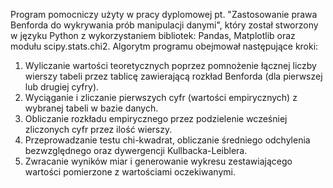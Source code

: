 Program pomocniczy użyty w pracy dyplomowej pt. "Zastosowanie prawa Benforda do wykrywania prób manipulacji danymi", który został stworzony w języku Python z wykorzystaniem bibliotek: Pandas, Matplotlib oraz modułu scipy.stats.chi2. Algorytm programu obejmował następujące kroki:
1) Wyliczanie wartości teoretycznych poprzez pomnożenie łącznej liczby wierszy tabeli przez tablicę zawierającą rozkład Benforda (dla pierwszej lub drugiej cyfry).
2) Wyciąganie i zliczanie pierwszych cyfr (wartości empirycznych) z wybranej tabeli w bazie danych.
3) Obliczanie rozkładu empirycznego przez podzielenie wcześniej zliczonych cyfr przez ilość wierszy.
4) Przeprowadzanie testu chi-kwadrat, obliczanie średniego odchylenia bezwzględnego oraz dywergencji Kullbacka-Leiblera.
5) Zwracanie wyników miar i generowanie wykresu zestawiającego wartości pomierzone z wartościami oczekiwanymi.
